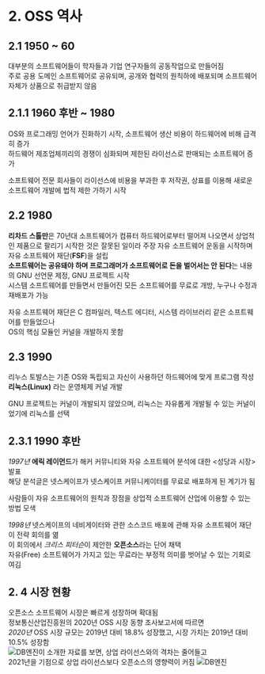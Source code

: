 # 2. OSS 역사


## 2.1 1950 ~ 60
대부분의 소프트웨어들이 학자들과 기업 연구자들의 공동작업으로 만들어짐 <br>
주로 공용 도메인 소프트웨어로 공유되며, 공개와 협력의 원칙하에 배포되며 소프트웨어 자체가 상품으로 취급받지 않음

## 2.1.1 1960 후반 ~ 1980
OS와 프로그래밍 언어가 진화하기 시작, 소프트웨어 생산 비용이 하드웨어에 비해 급격히 증가 <br>
하드웨어 제조업체끼리의 경쟁이 심화되며 제한된 라이선스로 판매되는 소프트웨어 증가

소프트웨어 전문 회사들이 라이선스에 비용을 부과한 후 저작권, 상표를 이용해 새로운 소프트웨어 개발에 법적 제한 가하기 시작

## 2.2 1980
**리차드 스톨만**은 70년대 소프트웨어가 컴퓨터 하드웨어로부터 떨어져 나오면서 상업적인 제품으로 팔리기 시작한 것은 잘못된 일이라 주장
자유 소프트웨어 운동을 시작하며 자유 소프트웨어 재단(**FSF**)을 설립 <br>
**소프트웨어는 공유돼야 하며 프로그래머가 소프트웨어로 돈을 벌어서는 안 된다**는 내용의 GNU 선언문 제정, GNU 프로젝트 시작 <br>
시스템 소프트웨어를 만들면서 만들어진 모든 소프트웨어를 무료로 개방, 누구나 수정과 재배포가 가능

자유 소프트웨어 재단은 C 컴파일러, 텍스트 에디터, 시스템 라이브러리 같은 소프트웨어를 만들었으나  <br>
OS의 핵심 모듈인 커널을 개발하지 못함

## 2.3 1990
리누스 토발스는 기존 OS와 독립되고 자신이 사용하던 하드웨어에 맞게 프로그램 작성 <br>
**리눅스(Linux)** 라는 운영체제 커널 개발

GNU 프로젝트는 커널이 개발되지 않았으며, 리눅스는 자유롭게 개발될 수 있는 커널이었기에 리눅스를 선택

## 2.3.1 1990 후반
*1997년* **에릭 레이먼드**가 해커 커뮤니티와 자유 소프트웨어 분석에 대한 <성당과 시장> 발표 <br>
해당 분석글은 넷스케이프가 넷스케이프 커뮤니케이터를 무료로 배포하게 된 계기가 됨

사람들이 자유 소프트웨어의 원칙과 장점을 상업적 소프트웨어 산업에 이용할 수 있는 방법 모색

*1998년* 넷스케이프의 네비게이터와 관한 소스코드 배포에 관해 자유 소프트웨어 재단이 전략 회의를 엶 <br>
이 회의에서 *크리스 피터슨*이 제안한 **오픈소스**라는 단어 채택 <br>
자유(Free) 소프트웨어가 가지고 있는 무료라는 부정적 의미를 벗어날 수 있는 기회로 여김

## 2. 4 시장 현황 
오픈소스 소프트웨어 시장은 빠르게 성장하며 확대됨 <br>
정보통신산업진흥원의 2020년 OSS 시장 동향 조사보고서에 따르면  <br>
*2020년* OSS 시장 규모는 2019년 대비 18.8% 성장했고, 시장 가치는 2019년 대비 10.5% 성장함 <br>
![DB엔진](https://db-engines.com/en/ranking_osvsc)이 소개한 자료를 보면, 상업 라이선스와의 격차는 줄어들고  <br>
2021년을 기점으로 상업 라이선스보다 오픈소스의 영향력이 커짐
![DB엔진](https://user-images.githubusercontent.com/114238252/193757250-11db8da8-39c3-4c98-a3f7-b523fb9e9536.jpeg)
